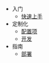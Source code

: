 - 入门
  - [快速上手](getting-started.md)
- 定制化
  - [配置项](configuration.md)
  - [开发](development.md)
- 指南
  - [部署](deploy.md)
